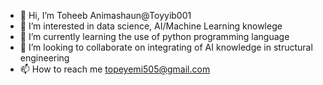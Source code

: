 - 👋 Hi, I’m Toheeb Animashaun@Toyyib001
- 👀 I’m interested in data science, AI/Machine Learning knowlege
- 🌱 I’m currently learning the use of python programming language
- 💞️ I’m looking to collaborate on integrating of AI knowledge in structural engineering
- 📫 How to reach me topeyemi505@gmail.com

<!---
Toyyib001/Toyyib001 is a ✨ special ✨ repository because its `README.md` (this file) appears on your GitHub profile.
You can click the Preview link to take a look at your changes.
--->
